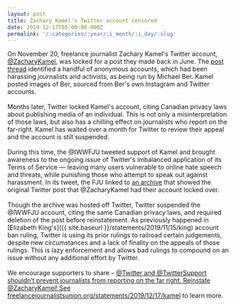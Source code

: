 ```yaml
---
layout: post
title: Zachary Kamel's Twitter account censored
date: 2019-12-17T05:00:00.000Z
permalink: '/:categories/:year/:i_month/:i_day/:slug'
---
```

On November 20, freelance journalist Zachary Kamel's Twitter account, [@ZacharyKamel](https://twitter.com/zacharykamel), was locked for a post they made back in June. The [post thread](http://archive.is/BBOkP) identified a handful of anonymous accounts, which had been harassing journalists and activists, as being run by Michael Ber. Kamel posted images of Ber, sourced from Ber's own Instagram and Twitter accounts.<br><br>
Months later, Twitter locked Kamel's account, citing Canadian privacy laws about publishing media of an individual. This is not only a misinterpretation of those laws, but also has a chilling effect on journalists who report on the far-right. Kamel has waited over a month for Twitter to review their appeal and the account is still suspended.<br><br>
During this time, the @IWWFJU tweeted support of Kamel and brought awareness to the ongoing issue of Twitter's imbalanced application of its Terms of Service — leaving many users vulnerable to online hate speech and threats, while punishing those who attempt to speak out against harassment. In its tweet, the FJU linked to [an archive](http://archive.is/BBOkP) that showed the original Twitter post that @ZacharyKamel had their account locked over.<br><br>
Though the archive was hosted off Twitter, Twitter suspended the @IWWFJU account, citing the same Canadian privacy laws, and required deletion of the post before reinstatement. As previously happened in [Elizabeth King's]({{ site.baseurl }}/statements/2019/11/15/king) account ban ruling, Twitter is using its prior rulings to railroad certain judgements, despite new circumstances and a lack of finality on the appeals of those rulings. This is lazy enforcement and allows bad rulings to compound on an issue without any additional effort by Twitter.<br><br>
We encourage supporters to share – <a href="https://twitter.com/share?ref_src=twsrc%5Etfw" class="twitter-share-button" data-text=".@Twitter and @TwitterSupport shouldn’t prevent journalists from reporting on the far right. Reinstate @ZacharyKamel! See https://freelancejournalistsunion.org/statements/2019/12/17/kamel to learn more." data-url="https://freelancejournalistsunion.org/statements/2019/12/17/kamel" data-hashtags="1u" data-related="iwwfju,iww" data-lang="en" data-dnt="true" data-show-count="false">@Twitter and @TwitterSupport shouldn’t prevent journalists from reporting on the far right. Reinstate @ZacharyKamel! See [freelancejournalistsunion.org/statements/2019/12/17/kamel](https://freelancejournalistsunion.org/statements/2019/12/17/kamel) to learn more.</a><script async src="https://platform.twitter.com/widgets.js" charset="utf-8"></script>

